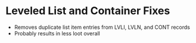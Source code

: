 # Leveled List and Container Fixes

* Removes duplicate list item entries from LVLI, LVLN, and CONT records
* Probably results in less loot overall